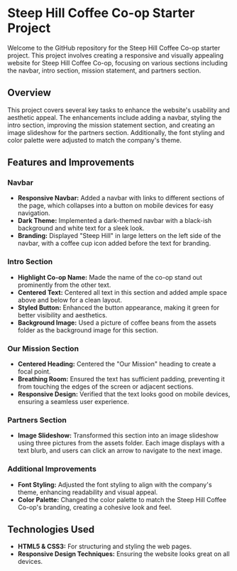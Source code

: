 # Steep Hill Coffee Co-op Starter Project

Welcome to the GitHub repository for the Steep Hill Coffee Co-op starter project. This project involves creating a responsive and visually appealing website for Steep Hill Coffee Co-op, focusing on various sections including the navbar, intro section, mission statement, and partners section.

## Overview

This project covers several key tasks to enhance the website's usability and aesthetic appeal. The enhancements include adding a navbar, styling the intro section, improving the mission statement section, and creating an image slideshow for the partners section. Additionally, the font styling and color palette were adjusted to match the company's theme.

## Features and Improvements

### Navbar
- **Responsive Navbar:** Added a navbar with links to different sections of the page, which collapses into a button on mobile devices for easy navigation.
- **Dark Theme:** Implemented a dark-themed navbar with a black-ish background and white text for a sleek look.
- **Branding:** Displayed "Steep Hill" in large letters on the left side of the navbar, with a coffee cup icon added before the text for branding.

### Intro Section
- **Highlight Co-op Name:** Made the name of the co-op stand out prominently from the other text.
- **Centered Text:** Centered all text in this section and added ample space above and below for a clean layout.
- **Styled Button:** Enhanced the button appearance, making it green for better visibility and aesthetics.
- **Background Image:** Used a picture of coffee beans from the assets folder as the background image for this section.

### Our Mission Section
- **Centered Heading:** Centered the "Our Mission" heading to create a focal point.
- **Breathing Room:** Ensured the text has sufficient padding, preventing it from touching the edges of the screen or adjacent sections.
- **Responsive Design:** Verified that the text looks good on mobile devices, ensuring a seamless user experience.

### Partners Section
- **Image Slideshow:** Transformed this section into an image slideshow using three pictures from the assets folder. Each image displays with a text blurb, and users can click an arrow to navigate to the next image.

### Additional Improvements
- **Font Styling:** Adjusted the font styling to align with the company's theme, enhancing readability and visual appeal.
- **Color Palette:** Changed the color palette to match the Steep Hill Coffee Co-op's branding, creating a cohesive look and feel.

## Technologies Used
- **HTML5 & CSS3:** For structuring and styling the web pages.
- **Responsive Design Techniques:** Ensuring the website looks great on all devices.

